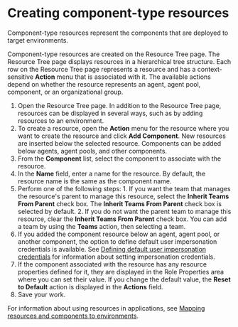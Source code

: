# Creating component-type resources

Component-type resources represent the components that are deployed to target environments.

Component-type resources are created on the Resource Tree page. The Resource Tree page displays resources in a hierarchical tree structure. Each row on the Resource Tree page represents a resource and has a context-sensitive **Action** menu that is associated with it. The available actions depend on whether the resource represents an agent, agent pool, component, or an organizational group.

1.   Open the Resource Tree page. In addition to the Resource Tree page, resources can be displayed in several ways, such as by adding resources to an environment.
2.   To create a resource, open the **Action** menu for the resource where you want to create the resource and click **Add Component**. New resources are inserted below the selected resource. Components can be added below agents, agent pools, and other components.
3.   From the **Component** list, select the component to associate with the resource. 
4.   In the **Name** field, enter a name for the resource. By default, the resource name is the same as the component name.
5.   Perform one of the following steps: 
    1.   If you want the team that manages the resource's parent to manage this resource, select the **Inherit Teams From Parent** check box. The **Inherit Teams From Parent** check box is selected by default.
    2.   If you do not want the parent team to manage this resource, clear the **Inherit Teams From Parent** check box. You can add a team by using the **Teams** action, then selecting a team.
6.   If you added the component resource below an agent, agent pool, or another component, the option to define default user impersonation credentials is available. See [Defining default user impersonation credentials](resources_impersonation.md#) for information about setting impersonation credentials. 
7.   If the component associated with the resource has any resource properties defined for it, they are displayed in the Role Properties area where you can set their value. If you change the default value, the **Reset to Default** action is displayed in the **Actions** field. 
8.   Save your work. 

For information about using resources in applications, see [Mapping resources and components to environments](app_environment_mapping.md#).


